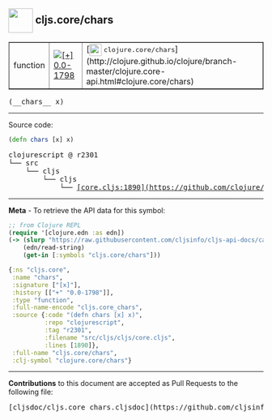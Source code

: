 ## <img width="48px" valign="middle" src="http://i.imgur.com/Hi20huC.png"> cljs.core/chars

 <table border="1">
<tr>

<td>function</td>
<td><a href="https://github.com/cljsinfo/cljs-api-docs/tree/0.0-1798"><img valign="middle" alt="[+] 0.0-1798" src="https://img.shields.io/badge/+-0.0--1798-lightgrey.svg"></a> </td>
<td>
[<img height="24px" valign="middle" src="http://i.imgur.com/1GjPKvB.png"> <samp>clojure.core/chars</samp>](http://clojure.github.io/clojure/branch-master/clojure.core-api.html#clojure.core/chars)
</td>
</tr>
</table>

 <samp>
(__chars__ x)<br>
</samp>

---





Source code:

```clj
(defn chars [x] x)
```

 <pre>
clojurescript @ r2301
└── src
    └── cljs
        └── cljs
            └── <ins>[core.cljs:1890](https://github.com/clojure/clojurescript/blob/r2301/src/cljs/cljs/core.cljs#L1890)</ins>
</pre>


---

__Meta__ - To retrieve the API data for this symbol:

```clj
;; from Clojure REPL
(require '[clojure.edn :as edn])
(-> (slurp "https://raw.githubusercontent.com/cljsinfo/cljs-api-docs/catalog/cljs-api.edn")
    (edn/read-string)
    (get-in [:symbols "cljs.core/chars"]))
```

```clj
{:ns "cljs.core",
 :name "chars",
 :signature ["[x]"],
 :history [["+" "0.0-1798"]],
 :type "function",
 :full-name-encode "cljs.core_chars",
 :source {:code "(defn chars [x] x)",
          :repo "clojurescript",
          :tag "r2301",
          :filename "src/cljs/cljs/core.cljs",
          :lines [1890]},
 :full-name "cljs.core/chars",
 :clj-symbol "clojure.core/chars"}

```

---

__Contributions__ to this document are accepted as Pull Requests to the following file:

 <pre>
[cljsdoc/cljs.core_chars.cljsdoc](https://github.com/cljsinfo/cljs-api-docs/blob/master/cljsdoc/cljs.core_chars.cljsdoc)
</pre>

